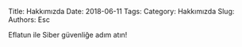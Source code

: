 Title: Hakkımızda
Date: 2018-06-11
Tags: 
Category: Hakkımızda
Slug: 
Authors: Esc



Eflatun ile Siber güvenliğe adım atın!
